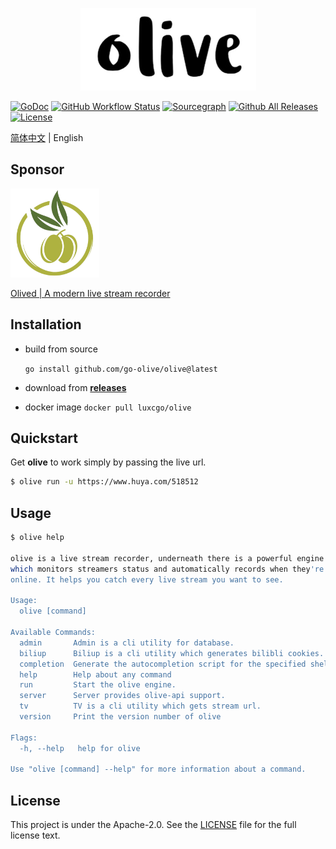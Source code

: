 <p align="center">
  <img src="https://raw.githubusercontent.com/go-olive/brand-kit/main/banner/banner-01.png" />
</p>

[![GoDoc](https://img.shields.io/badge/GoDoc-Reference-blue?style=for-the-badge&logo=go)](https://pkg.go.dev/github.com/go-olive/olive?tab=doc)
[![GitHub Workflow Status](https://img.shields.io/github/actions/workflow/status/go-olive/olive/release.yml?branch=v0.6.0&style=for-the-badge)](https://github.com/WLaoDuo/olive/actions/workflows/release.yml)
[![Sourcegraph](https://img.shields.io/badge/view%20on-SG-brightgreen.svg?style=for-the-badge&logo=sourcegraph)](https://sourcegraph.com/github.com/go-olive/olive)
[![Github All Releases](https://img.shields.io/github/downloads/go-olive/olive/total.svg?style=for-the-badge)](https://github.com/WLaoDuo/olive/releases)
[![License](https://img.shields.io/github/license/go-olive/olive?style=for-the-badge)](https://github.com/WLaoDuo/olive/blob/main/LICENSE)

[简体中文](https://go-olive.github.io/) | English

## Sponsor

<a href="https://olived.app" target="_blank">
  <img src="https://raw.githubusercontent.com/go-olive/brand-kit/main/icon/appicon.png" width=142 height=142 />
</a>

[Olived | A modern live stream recorder](https://olived.app)

## Installation

- build from source

  `go install github.com/go-olive/olive@latest`

- download from [**releases**](https://github.com/WLaoDuo/olive/releases)

- docker image
  `docker pull luxcgo/olive`

## Quickstart

Get **olive** to work simply by passing the live url.

```sh
$ olive run -u https://www.huya.com/518512
```

## Usage

```sh
$ olive help

olive is a live stream recorder, underneath there is a powerful engine
which monitors streamers status and automatically records when they're
online. It helps you catch every live stream you want to see.

Usage:
  olive [command]

Available Commands:
  admin       Admin is a cli utility for database.
  biliup      Biliup is a cli utility which generates bilibli cookies.
  completion  Generate the autocompletion script for the specified shell
  help        Help about any command
  run         Start the olive engine.
  server      Server provides olive-api support.
  tv          TV is a cli utility which gets stream url.
  version     Print the version number of olive

Flags:
  -h, --help   help for olive

Use "olive [command] --help" for more information about a command.
```

## License

This project is under the Apache-2.0. See the [LICENSE](https://github.com/WLaoDuo/olive/blob/main/LICENSE) file for the full license text.
